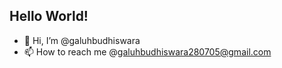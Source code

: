 ## Hello World!

- 👋 Hi, I’m @galuhbudhiswara
- 📫 How to reach me @galuhbudhiswara280705@gmail.com

<!---
Argonaemo/Argonaemo is a ✨ special ✨ repository because its `README.md` (this file) appears on your GitHub profile.
You can click the Preview link to take a look at your changes.
--->

